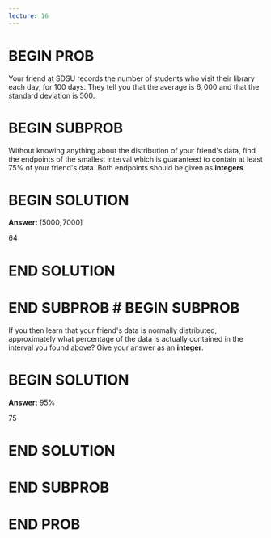 ```yaml
---
lecture: 16
---
```


# BEGIN PROB

Your friend at SDSU records the number of students who visit their library each day, for $100$ days. They tell you that the average is
$6{,}000$ and that the standard deviation is $500$.

# BEGIN SUBPROB

Without knowing anything about the distribution of your friend's data, find the endpoints of the smallest interval which is guaranteed to
contain at least $75\%$ of your friend's data. Both endpoints should be
given as **integers**.

# BEGIN SOLUTION

**Answer:** $[5000, 7000]$

<average>64</average>

# END SOLUTION

# END SUBPROB # BEGIN SUBPROB

If you then learn that your friend's data is normally distributed, approximately what percentage of the data is actually contained in the interval you found above? Give your answer as an **integer**.

# BEGIN SOLUTION

**Answer:** $95\%$

<average>75</average>

# END SOLUTION

# END SUBPROB

# END PROB